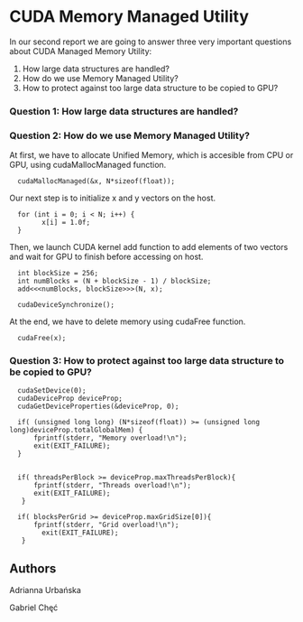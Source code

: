 # CUDA Memory Managed Utility

In our second report we are going to answer three very important questions about CUDA Managed Memory Utility:

1. How large data structures are handled?
2. How do we use Memory Managed Utility?
3. How to protect against too large data structure to be copied to GPU?

### Question 1: How large data structures are handled?

### Question 2: How do we use Memory Managed Utility?

At first, we have to allocate Unified Memory, which is accesible from CPU or GPU, using cudaMallocManaged function. 
```
  cudaMallocManaged(&x, N*sizeof(float));
```


Our next step is to initialize x and y vectors on the host.
```
  for (int i = 0; i < N; i++) {
        x[i] = 1.0f;
  }
```


Then, we launch CUDA kernel add function to add elements of two vectors and wait for GPU to finish before accessing on host.
```
  int blockSize = 256;
  int numBlocks = (N + blockSize - 1) / blockSize;
  add<<<numBlocks, blockSize>>>(N, x);
  
  cudaDeviceSynchronize();
```


At the end, we have to delete memory using cudaFree function.
```
  cudaFree(x);
```

### Question 3: How to protect against too large data structure to be copied to GPU?

```
  cudaSetDevice(0);
  cudaDeviceProp deviceProp;
  cudaGetDeviceProperties(&deviceProp, 0);

  if( (unsigned long long) (N*sizeof(float)) >= (unsigned long long)deviceProp.totalGlobalMem) {
      fprintf(stderr, "Memory overload!\n");
      exit(EXIT_FAILURE);
  }
     
     
  if( threadsPerBlock >= deviceProp.maxThreadsPerBlock){
      fprintf(stderr, "Threads overload!\n");
      exit(EXIT_FAILURE);
   }

  if( blocksPerGrid >= deviceProp.maxGridSize[0]){
      fprintf(stderr, "Grid overload!\n");
    	exit(EXIT_FAILURE);
   }
```


## Authors

Adrianna Urbańska

Gabriel Chęć
